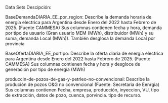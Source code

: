 Data Sets Descipción: 

  BaseDemandaDIARIA_EE_por_region: Describe la demanda horaria de energía electrica para Argentina desde Enero del 2022 hasta Febrero de 2025. (Fuente CAMMESA)
      Sus columnas contienen fecha y hora, demanda por tipo de usuario (Gran usuario MEM (MWh), distribuidor (MWh) y su suma, demanda Local (MWh)). También desglosa la demanda Local por provincia
      
  BaseOfertaDIARIA_EE_portipo: Describe la oferta diaria de energia electrica para Argentina desde Enero del 2022 hasta Febrero de 2025. (Fuente CAMMESA)
      Sus columnas contienen fecha y hora y desgloce de generación por tipo de energía (MWh)
      
  produccin-de-pozos-de-gas-y-petrleo-no-convencional: Describe la produción de pozos O&G no convencional  (Fuente: Secretaria de Eenrgia)
      Sus columnas contienen Fecha, empresa, producción, inyeccion, VU, tipo de extracción, datos de pozo, cuenca, porvincia. tipo de recurso.
